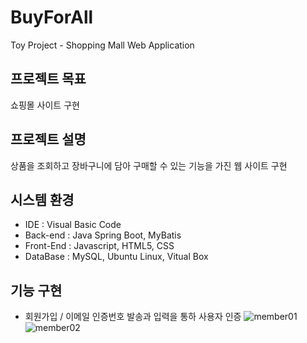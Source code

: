 # BuyForAll
Toy Project - Shopping Mall Web Application
## 프로젝트 목표
쇼핑몰 사이트 구현
## 프로젝트 설명
상품을 조회하고 장바구니에 담아 구매할 수 있는 기능을 가진 웹 사이트 구현
## 시스템 환경
- IDE : Visual Basic Code
- Back-end : Java Spring Boot, MyBatis
- Front-End : Javascript, HTML5, CSS
- DataBase : MySQL, Ubuntu Linux, Vitual Box
## 기능 구현
- 회원가입 / 이메일 인증번호 발송과 입력을 통하 사용자 인증
![member01](https://user-images.githubusercontent.com/92851138/179459568-8f75058e-8446-49dd-a863-1ce9549dafb1.png)
![member02](https://user-images.githubusercontent.com/92851138/179459761-673506bc-77fe-4bc6-bfd6-071254af6907.png)
